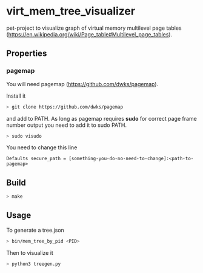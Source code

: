 # virt_mem_tree_visualizer

pet-project to visualize graph of virtual memory multilevel page tables (https://en.wikipedia.org/wiki/Page_table#Multilevel_page_tables).

## Properties

### pagemap
You will need pagemap (https://github.com/dwks/pagemap).

Install it 
~~~bash
> git clone https://github.com/dwks/pagemap
~~~
and add to PATH. As long as pagemap requires **sudo** for correct page frame number output you need to add it to sudo PATH.

~~~bash
> sudo visudo
~~~

You need to change this line
~~~
Defaults secure_path = [something-you-do-no-need-to-change]:<path-to-pagemap>
~~~

## Build

~~~bash
> make
~~~

## Usage

To generate a tree.json

~~~bash
> bin/mem_tree_by_pid <PID>
~~~

Then to visualize it

~~~bash
> python3 treegen.py
~~~
